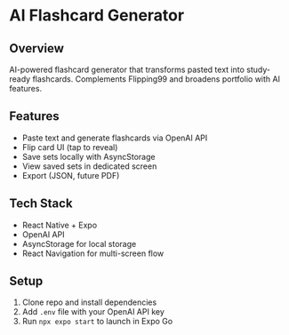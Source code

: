 # AI Flashcard Generator

## Overview
AI-powered flashcard generator that transforms pasted text into study-ready flashcards. Complements Flipping99 and broadens portfolio with AI features.

## Features
- Paste text and generate flashcards via OpenAI API
- Flip card UI (tap to reveal)
- Save sets locally with AsyncStorage
- View saved sets in dedicated screen
- Export (JSON, future PDF)

## Tech Stack
- React Native + Expo
- OpenAI API
- AsyncStorage for local storage
- React Navigation for multi-screen flow

## Setup
1. Clone repo and install dependencies
2. Add `.env` file with your OpenAI API key
3. Run `npx expo start` to launch in Expo Go
